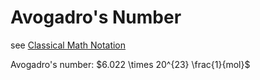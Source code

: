 # Avogadro's Number

see [Classical Math Notation](../Tags%20b793d46ea133446daa88889450d15033/Classical%20Math%20Notation%20eb53679093ce497baa118d7bfde14d6c.md)

Avogadro's number: $6.022 \times 20^{23} \frac{1}{mol}$